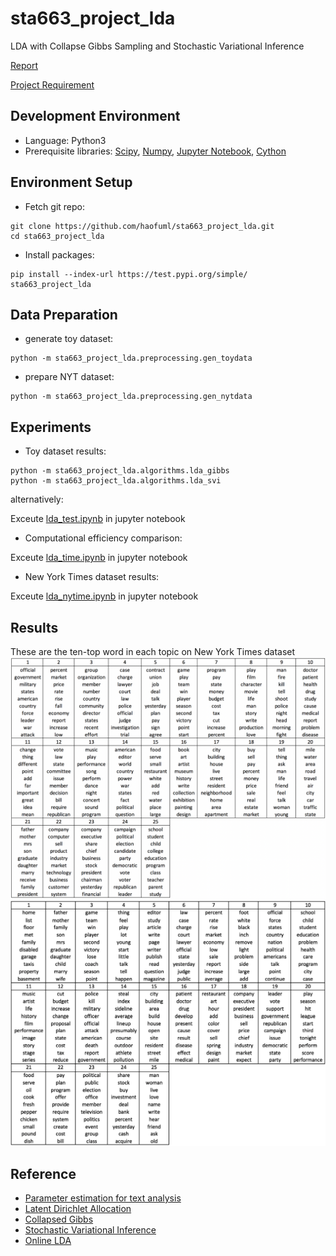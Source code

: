 # sta663_project_lda
LDA with Collapse Gibbs Sampling and Stochastic Variational Inference

[Report](https://www.overleaf.com/15867250wrvzjcyhcwxj#/60454983/)

[Project Requirement](https://github.com/cliburn/sta-663-2018/blob/master/project/FinalProject.ipynb)

## Development Environment
* Language: Python3
* Prerequisite libraries: [Scipy](http://scipy.org), [Numpy](http://numpy.org), [Jupyter Notebook](http://jupyter.org/), [Cython](http://cython.org/)

## Environment Setup
* Fetch git repo:
```shell
git clone https://github.com/haofuml/sta663_project_lda.git
cd sta663_project_lda
```
* Install packages:
```shell
pip install --index-url https://test.pypi.org/simple/ sta663_project_lda
```

## Data Preparation
* generate toy dataset:
```shell
python -m sta663_project_lda.preprocessing.gen_toydata
```
* prepare NYT dataset:
```shell
python -m sta663_project_lda.preprocessing.gen_nytdata
```

## Experiments
* Toy dataset results:
``` shell
python -m sta663_project_lda.algorithms.lda_gibbs
python -m sta663_project_lda.algorithms.lda_svi
``` 
  alternatively:

Exceute [lda_test.ipynb](https://github.com/haofuml/sta663_project_lda/blob/master/lda_test.ipynb) in jupyter notebook

* Computational efficiency comparison:

Exceute [lda_time.ipynb](https://github.com/haofuml/sta663_project_lda/blob/master/lda_time.ipynb) in jupyter notebook

* New York Times dataset results:

Exceute [lda_nytime.ipynb](https://github.com/haofuml/sta663_project_lda/blob/master/lda_nytime.ipynb) in jupyter notebook

## Results
These are the ten-top word in each topic on New York Times dataset
![collapsed gibbs](https://github.com/haofuml/sta663_project_lda/blob/master/nyt_cgibbs_result.png)
![svi](https://github.com/haofuml/sta663_project_lda/blob/master/nyt_svi_result.png)


## Reference
* [Parameter estimation for text analysis](http://www.arbylon.net/publications/text-est.pdf)
* [Latent Dirichlet Allocation](http://www.cs.columbia.edu/~blei/papers/BleiNgJordan2003.pdf)
* [Collapsed Gibbs](http://www.ics.uci.edu/~newman/pubs/fastlda.pdf)
* [Stochastic Variational Inference](http://www.columbia.edu/~jwp2128/Papers/HoffmanBleiWangPaisley2013.pdf)
* [Online LDA](https://papers.nips.cc/paper/3902-online-learning-for-latent-dirichlet-allocation.pdf)


